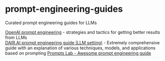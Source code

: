 # prompt-engineering-guides
Curated prompt engineering guides for LLMs

[OpenAI prompt engineering](https://platform.openai.com/docs/guides/prompt-engineering) - strategies and tactics for getting better results from LLMs \
[DAIR.AI prompt engineering guide (LLM setting)](https://www.promptingguide.ai/) - Extremely comprehensive guide with an explanation of various techniques, models, and applications based on prompting 
[Prompts Lab - Awesome prompt engineering guide](https://github.com/promptslab/Awesome-Prompt-Engineering)
